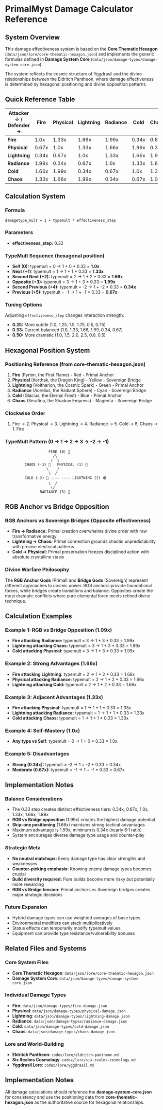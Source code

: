 # PrimalMyst Damage Calculator Reference

## System Overview

This damage effectiveness system is based on the **Core Thematic Hexagon** (`data/json/lore/core-thematic-hexagon.json`) and implements the generic formulas defined in **Damage System Core** (`data/json/damage-types/damage-system-core.json`).

The system reflects the cosmic structure of Yggdrasil and the divine relationships between the Eldritch Pantheon, where damage effectiveness is determined by hexagonal positioning and divine opposition patterns.

## Quick Reference Table

| Attacker ↓ / Defender → | Fire | Physical | Lightning | Radiance | Cold | Chaos |
|-------------------------|------|----------|-----------|----------|------|-------|
| **Fire**               | 1.0x | 1.33x    | 1.66x     | 1.99x    | 0.34x| 0.67x |
| **Physical**           | 0.67x| 1.0x     | 1.33x     | 1.66x    | 1.99x| 0.34x |
| **Lightning**          | 0.34x| 0.67x    | 1.0x      | 1.33x    | 1.66x| 1.99x |
| **Radiance**           | 1.99x| 0.34x    | 0.67x     | 1.0x     | 1.33x| 1.66x |
| **Cold**               | 1.66x| 1.99x    | 0.34x     | 0.67x    | 1.0x | 1.33x |
| **Chaos**              | 1.33x| 1.66x    | 1.99x     | 0.34x    | 0.67x| 1.0x  |

## Calculation System

### Formula
```
damagetype_mult = 1 + typemult * effectiveness_step
```

### Parameters
- **effectiveness_step:** 0.33

### TypeMult Sequence (hexagonal position)
- **Self (0):** typemult = 0 → 1 + 0 * 0.33 = **1.0x**
- **Next (+1):** typemult = 1 → 1 + 1 * 0.33 = **1.33x**
- **Second Next (+2):** typemult = 2 → 1 + 2 * 0.33 = **1.66x**
- **Opposite (+3):** typemult = 3 → 1 + 3 * 0.33 = **1.99x**
- **Second Previous (+4):** typemult = -2 → 1 + -2 * 0.33 = **0.34x**
- **Previous (+5):** typemult = -1 → 1 + -1 * 0.33 = **0.67x**

### Tuning Options
Adjusting `effectiveness_step` changes interaction strength:
- **0.25:** More subtle (1.0, 1.25, 1.5, 1.75, 0.5, 0.75)
- **0.33:** Current balanced (1.0, 1.33, 1.66, 1.99, 0.34, 0.67)
- **0.50:** More dramatic (1.0, 1.5, 2.0, 2.5, 0.0, 0.5)

## Hexagonal Position System

### Positioning Reference (from core-thematic-hexagon.json)
1. **Fire** (Pyrion, the First Flame) - Red - Primal Anchor
2. **Physical** (Korthak, the Dragon King) - Yellow - Sovereign Bridge  
3. **Lightning** (Voltharion, the Cosmic Spark) - Green - Primal Anchor
4. **Radiance** (Aurelius, the Radiant Sphere) - Cyan - Sovereign Bridge
5. **Cold** (Glacius, the Eternal Frost) - Blue - Primal Anchor
6. **Chaos** (Serafina, the Shadow Empress) - Magenta - Sovereign Bridge

### Clockwise Order
1. Fire → 2. Physical → 3. Lightning → 4. Radiance → 5. Cold → 6. Chaos → 1. Fire

### TypeMult Pattern (0 → 1 → 2 → 3 → -2 → -1)
```
                    FIRE (0) 🔴
                      /\
                     /  \
         CHAOS (-1) 💜   PHYSICAL (1) 💛
                   \    /
                    \  /
         COLD (-2) 🔵 ---- ---- LIGHTNING (2) 🟢
                    \  /
                     \/
                RADIANCE (3) 🌊
```

## RGB Anchor vs Bridge Opposition

### RGB Anchors vs Sovereign Bridges (Opposite effectiveness)
- **Fire → Radiance:** Primal creation overwhelms divine order with raw transformative energy
- **Lightning → Chaos:** Primal connection grounds chaotic unpredictability with precise electrical patterns  
- **Cold → Physical:** Primal preservation freezes disciplined action with absolute crystalline stasis

### Divine Warfare Philosophy
The **RGB Anchor Gods** (Primal) and **Bridge Gods** (Sovereign) represent different approaches to cosmic power. RGB anchors provide foundational forces, while bridges create transitions and balance. Opposites create the most dramatic conflicts where pure elemental force meets refined divine technique.

## Calculation Examples

### Example 1: RGB vs Bridge Opposition (1.99x)
- **Fire attacking Radiance:** typemult = 3 → 1 + 3 * 0.33 = 1.99x
- **Lightning attacking Chaos:** typemult = 3 → 1 + 3 * 0.33 = 1.99x  
- **Cold attacking Physical:** typemult = 3 → 1 + 3 * 0.33 = 1.99x

### Example 2: Strong Advantages (1.66x)
- **Fire attacking Lightning:** typemult = 2 → 1 + 2 * 0.33 = 1.66x
- **Physical attacking Radiance:** typemult = 2 → 1 + 2 * 0.33 = 1.66x
- **Lightning attacking Cold:** typemult = 2 → 1 + 2 * 0.33 = 1.66x

### Example 3: Adjacent Advantages (1.33x)
- **Fire attacking Physical:** typemult = 1 → 1 + 1 * 0.33 = 1.33x
- **Lightning attacking Radiance:** typemult = 1 → 1 + 1 * 0.33 = 1.33x
- **Cold attacking Chaos:** typemult = 1 → 1 + 1 * 0.33 = 1.33x

### Example 4: Self-Mastery (1.0x)
- **Any type vs Self:** typemult = 0 → 1 + 0 * 0.33 = 1.0x

### Example 5: Disadvantages
- **Strong (0.34x):** typemult = -2 → 1 + -2 * 0.33 = 0.34x
- **Moderate (0.67x):** typemult = -1 → 1 + -1 * 0.33 = 0.67x

## Implementation Notes

### Balance Considerations
- The 0.33 step creates distinct effectiveness tiers: 0.34x, 0.67x, 1.0x, 1.33x, 1.66x, 1.99x
- **RGB vs Bridge opposition** (1.99x) creates the highest damage potential
- **Skip-one positioning** (1.66x) maintains strong tactical advantages
- Maximum advantage is 1.99x, minimum is 0.34x (nearly 6:1 ratio)
- System encourages diverse damage type usage and counter-play

### Strategic Meta
- **No neutral matchups:** Every damage type has clear strengths and weaknesses
- **Counter-picking emphasis:** Knowing enemy damage types becomes crucial
- **Build diversity required:** Pure builds become more risky but potentially more rewarding
- **RGB vs Bridge tension:** Primal anchors vs Sovereign bridges creates major strategic decisions

### Future Expansion
- Hybrid damage types can use weighted averages of base types
- Environmental modifiers can stack multiplicatively
- Status effects can temporarily modify typemult values
- Equipment can provide type resistance/vulnerability bonuses

## Related Files and Systems

### Core System Files
- **Core Thematic Hexagon**: `data/json/lore/core-thematic-hexagon.json`
- **Damage System Core**: `data/json/damage-types/damage-system-core.json`

### Individual Damage Types
- **Fire**: `data/json/damage-types/fire-damage.json`
- **Physical**: `data/json/damage-types/physical-damage.json`
- **Lightning**: `data/json/damage-types/lightning-damage.json`
- **Radiance**: `data/json/damage-types/radiance-damage.json`
- **Cold**: `data/json/damage-types/cold-damage.json`
- **Chaos**: `data/json/damage-types/chaos-damage.json`

### Lore and World-Building
- **Eldritch Pantheon**: `codex/lore/eldritch-pantheon.md`
- **Six Realms Cosmology**: `codex/lore/six-realms-cosmology.md`
- **Yggdrasil Lore**: `codex/lore/yggdrasil.md`

## Implementation Notes

All damage calculations should reference the **damage-system-core.json** for consistency and use the positioning data from **core-thematic-hexagon.json** as the authoritative source for hexagonal relationships.
